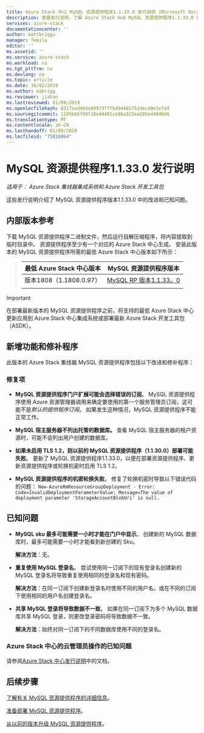 ```yaml
---
title: Azure Stack 中心 MySQL 资源提供程序1.1.33.0 发行说明 |Microsoft Docs
description: 查看发行说明，了解 Azure Stack Hub MySQL 资源提供程序1.1.33.0 更新中的新增功能。
services: azure-stack
documentationcenter: ''
author: mattbriggs
manager: femila
editor: ''
ms.assetid: ''
ms.service: azure-stack
ms.workload: na
ms.tgt_pltfrm: na
ms.devlang: na
ms.topic: article
ms.date: 10/02/2019
ms.author: mabrigg
ms.reviewer: jiahan
ms.lastreviewed: 01/09/2019
ms.openlocfilehash: 8317aad40de699737ffb494465752decd0e1e7d4
ms.sourcegitcommit: 1185b66f69f28e44481ce96a315ea285ed404b66
ms.translationtype: MT
ms.contentlocale: zh-CN
ms.lasthandoff: 01/09/2020
ms.locfileid: "75816864"
---
```

# <a name="mysql-resource-provider-11330--release-notes"></a>MySQL 资源提供程序1.1.33.0 发行说明

*适用于： Azure Stack 集线器集成系统和 Azure Stack 开发工具包*

这些发行说明介绍了 MySQL 资源提供程序版本1.1.33.0 中的改进和已知问题。

## <a name="build-reference"></a>内部版本参考
下载 MySQL 资源提供程序二进制文件，然后运行自解压缩程序，将内容提取到临时目录中。 资源提供程序至少有一个对应的 Azure Stack 中心生成。 安装此版本的 MySQL 资源提供程序所需的最低 Azure Stack 中心版本如下所示：

> |最低 Azure Stack 中心版本|MySQL 资源提供程序版本|
> |-----|-----|
> |版本1808（1.1808.0.97）|[MySQL RP 版本1.1.33。0](https://aka.ms/azurestackmysqlrp11330)|  
> |     |     |

> [!IMPORTANT]
> 在部署最新版本的 MySQL 资源提供程序之前，将支持的最低 Azure Stack 中心更新应用到 Azure Stack 中心集成系统或部署最新 Azure Stack 开发工具包（ASDK）。

## <a name="new-features-and-fixes"></a>新增功能和修补程序
此版本的 Azure Stack 集线器 MySQL 资源提供程序包括以下改进和修补程序：

### <a name="fixes"></a>修复项

- **MySQL 资源提供程序门户扩展可能会选择错误的订阅**。 MySQL 资源提供程序使用 Azure 资源管理器调用来确定要使用的第一个服务管理员订阅，这可能不是*默认的提供程序订阅*。 如果发生这种情况，MySQL 资源提供程序不能正常工作。

- **MySQL 宿主服务器不列出托管的数据库。** 查看 MySQL 宿主服务器的租户资源时，可能不会列出用户创建的数据库。

- **如果未启用 TLS 1.2，则以前的 MySQL 资源提供程序（1.1.30.0）部署可能失败**。 更新了 MySQL 资源提供程序1.1.33.0，以便在部署资源提供程序、更新资源提供程序或轮换机密时启用 TLS 1.2。

- **MySQL 资源提供程序的机密轮换失败**。 修复了轮换机密时导致以下错误代码的问题： `New-AzureRmResourceGroupDeployment - Error: Code=InvalidDeploymentParameterValue; Message=The value of deployment parameter 'StorageAccountBlobUri' is null.`

## <a name="known-issues"></a>已知问题

- **MySQL sku 最多可能需要一小时才能在门户中显示**。 创建新的 MySQL 数据库时，最多可能需要一小时才能看到新创建的 Sku。 

    **解决方法**：无。

- **重复使用 MySQL 登录名**。 尝试使用同一订阅下的现有登录名创建新的 MySQL 登录名将导致重复使用相同的登录名和现有密码。

    **解决方法**：在同一订阅下创建新登录名时使用不同的用户名，或在不同的订阅下使用相同的用户名创建登录名。

- **共享 MySQL 登录将导致数据不一致**。 如果在同一订阅下为多个 MySQL 数据库共享 MySQL 登录，则更改登录密码将导致数据不一致。

    **解决方法**：始终对同一订阅下的不同数据库使用不同的登录名。


### <a name="known-issues-for-cloud-admins-operating-azure-stack-hub"></a>Azure Stack 中心的云管理员操作的已知问题
请参阅[Azure Stack 中心发行说明](azure-stack-servicing-policy.md)中的文档。

## <a name="next-steps"></a>后续步骤
[了解有关 MySQL 资源提供程序的详细信息](azure-stack-mysql-resource-provider.md)。

[准备部署 MySQL 资源提供程序](azure-stack-mysql-resource-provider-deploy.md#prerequisites)。

[从以前的版本升级 MySQL 资源提供程序](azure-stack-mysql-resource-provider-update.md)。 